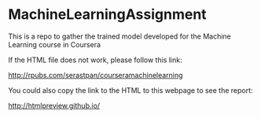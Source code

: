# MachineLearningAssignment
This is a repo to gather the trained model developed for the Machine Learning course in Coursera

If the HTML file does not work, please follow this link:

http://rpubs.com/serastpan/courseramachinelearning

You could also copy the link to the HTML to this webpage to see the report:

http://htmlpreview.github.io/
